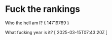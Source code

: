 # Fuck the rankings

Who the hell am I?
{ 14719769 }

What fucking year is it?
[ 2025-03-15T07:43:20Z ]
